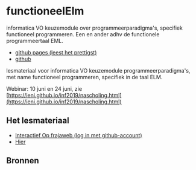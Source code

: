 # functioneelElm

informatica VO keuzemodule over programmeerparadigma's, specifiek functioneel programmeren. Een en ander adhv de functionele programmeertaal EML.

+ [github pages (leest het prettigst)](https://paradigmafunctioneel.github.io/functioneelElm/)
+ [github](https://github.com/ParadigmaFunctioneel/functioneelElm)

lesmateriaal voor informatica VO keuzemodule programmeerparadigma's, met name functioneel programmeren, specifiek in de taal ELM.

Webinar: 10 juni en 24 juni, zie
[https://ieni.github.io/inf2019/nascholing.html](https://ieni.github.io/inf2019/nascholing.html)

## Het lesmateriaal

+ [Interactief Op frajaweb (log in met github-account)](https://jupyterhub.frajaweb.com/hub/login)
+ [Hier](notebooks)


## Bronnen
